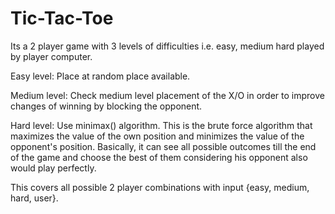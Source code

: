 # Tic-Tac-Toe

Its a 2 player game with 3 levels of difficulties i.e. easy, medium hard played by player computer.

Easy level: Place at random place available.

Medium level: Check medium level placement of the X/O in order to improve changes of winning by blocking the opponent.

Hard level: Use minimax() algorithm. 
This is the brute force algorithm that maximizes the value of the own position and minimizes the value of the opponent's position.
Basically, it can see all possible outcomes till the end of the game and choose the best of them considering his opponent also would play perfectly.

This covers all possible 2 player combinations with input {easy, medium, hard, user}.
